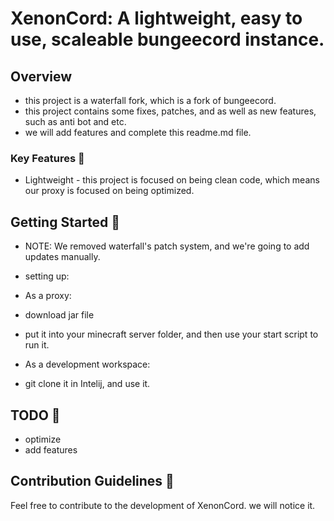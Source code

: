 # XenonCord: A lightweight, easy to use, scaleable bungeecord instance.

## Overview

- this project is a waterfall fork, which is a fork of bungeecord.
- this project contains some fixes, patches, and as well as new features, such as anti bot and etc.
- we will add features and complete this readme.md file.


### Key Features 🚀

- Lightweight - this project is focused on being clean code, which means our proxy is focused on being optimized.

## Getting Started 🚧
- NOTE: We removed waterfall's patch system, and we're going to add updates manually.

- setting up:
- As a proxy:
- download jar file
- put it into your minecraft server folder, and then use your start script to run it.

- As a development workspace:
- git clone it in Intelij, and use it.

## TODO 📝
- optimize
- add features

## Contribution Guidelines 🤝

Feel free to contribute to the development of XenonCord. we will notice it.
